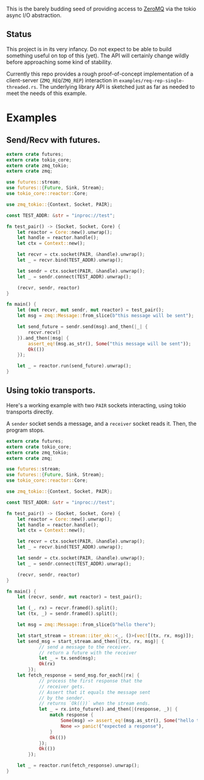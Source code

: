 This is the barely budding seed of providing access to
[ZeroMQ](http://zeromq.org/) via the tokio async I/O abstraction.

Status
------

This project is in its very infancy. Do not expect to be able to build
something useful on top of this (yet). The API will certainly change
wildly before approaching some kind of stability.

Currently this repo provides a rough proof-of-concept implementation
of a client-server (`ZMQ_REQ`/`ZMQ_REP`) interaction in
`examples/req-rep-single-threaded.rs`. The underlying library API is
sketched just as far as needed to meet the needs of this example.

# Examples

## Send/Recv with futures.

```rust
extern crate futures;
extern crate tokio_core;
extern crate zmq_tokio;
extern crate zmq;

use futures::stream;
use futures::{Future, Sink, Stream};
use tokio_core::reactor::Core;

use zmq_tokio::{Context, Socket, PAIR};

const TEST_ADDR: &str = "inproc://test";

fn test_pair() -> (Socket, Socket, Core) {
    let reactor = Core::new().unwrap();
    let handle = reactor.handle();
    let ctx = Context::new();

    let recvr = ctx.socket(PAIR, &handle).unwrap();
    let _ = recvr.bind(TEST_ADDR).unwrap();

    let sendr = ctx.socket(PAIR, &handle).unwrap();
    let _ = sendr.connect(TEST_ADDR).unwrap();

    (recvr, sendr, reactor)
}

fn main() {
    let (mut recvr, mut sendr, mut reactor) = test_pair();
    let msg = zmq::Message::from_slice(b"this message will be sent");

    let send_future = sendr.send(msg).and_then(|_| {
        recvr.recv()
    }).and_then(|msg| {
        assert_eq!(msg.as_str(), Some("this message will be sent"));
        Ok(())
    });

    let _ = reactor.run(send_future).unwrap();
}
```


## Using tokio transports.
Here's a working example with two `PAIR` sockets interacting, using
tokio transports directly.

A `sender` socket sends a message, and a `receiver` socket reads it.
Then, the program stops.

```rust
extern crate futures;
extern crate tokio_core;
extern crate zmq_tokio;
extern crate zmq;

use futures::stream;
use futures::{Future, Sink, Stream};
use tokio_core::reactor::Core;

use zmq_tokio::{Context, Socket, PAIR};

const TEST_ADDR: &str = "inproc://test";

fn test_pair() -> (Socket, Socket, Core) {
    let reactor = Core::new().unwrap();
    let handle = reactor.handle();
    let ctx = Context::new();

    let recvr = ctx.socket(PAIR, &handle).unwrap();
    let _ = recvr.bind(TEST_ADDR).unwrap();

    let sendr = ctx.socket(PAIR, &handle).unwrap();
    let _ = sendr.connect(TEST_ADDR).unwrap();

    (recvr, sendr, reactor)
}

fn main() {
    let (recvr, sendr, mut reactor) = test_pair();

    let (_, rx) = recvr.framed().split();
    let (tx, _) = sendr.framed().split();

    let msg = zmq::Message::from_slice(b"hello there");

    let start_stream = stream::iter_ok::<_, ()>(vec![(tx, rx, msg)]);
    let send_msg = start_stream.and_then(|(tx, rx, msg)| {
            // send a message to the receiver.
            // return a future with the receiver
            let _ = tx.send(msg);
            Ok(rx)
        });
    let fetch_response = send_msg.for_each(|rx| {
            // process the first response that the
            // receiver gets.
            // Assert that it equals the message sent
            // by the sender.
            // returns `Ok(())` when the stream ends.
            let _ = rx.into_future().and_then(|(response, _)| {
                match response {
                    Some(msg) => assert_eq!(msg.as_str(), Some("hello there")),
                    None => panic!("expected a response"),
                }
                Ok(())
            });
            Ok(())
        });

    let _ = reactor.run(fetch_response).unwrap();
}
```
